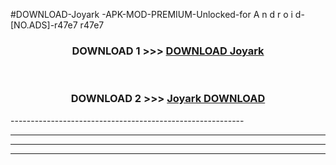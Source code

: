 #DOWNLOAD-Joyark -APK-MOD-PREMIUM-Unlocked-for A n d r o i d-[NO.ADS]-r47e7 r47e7 



<div align="center">

<h3>DOWNLOAD 1 >>> <a href="https://getmod2.web.app/?judul=Joyark ">DOWNLOAD Joyark </a></h3><br>

<h3>DOWNLOAD 2 >>> <a href="https://getmod2.web.app/?judul=Joyark ">Joyark  DOWNLOAD </a></h3>

</div>
----------------------------------------------------------

----------------------------------------------------------

----------------------------------------------------------

----------------------------------------------------------



